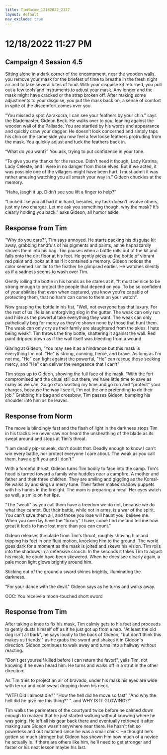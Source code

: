 ```yaml
---
title: TimMacaw_12182022_2327
layout: default
nav_exclude: true
---
```


# 12/18/2022 11:27 PM
## Campaign 4 Session 4.5

Sitting alone in a dark corner of the encampment, near the wooden walls, you remove your mask for the briefest of time to breathe in the fresh night air and to take several bites of food. With your disguise kit returned, you pull out a few tools and instruments to adjust your mask.  Any longer and the mask might have cracked or the strap broken off.  After making some adjustments to your disguise, you put the mask back on, a sense of comfort in spite of the discomfort comes over you.

“You missed a spot Aarakocra, I can see your feathers by your chin.” says the Blademaster, Gideon Beck.  He walks over to you, leaning against the wooden wall of the Palisade.  You are startled by his words and appearance and quickly draw your dagger.  He doesn’t look concerned and simply taps his chin on the same side you now feel a few loose feathers protruding from the mask.  You quickly adjust and tuck the feathers back in.

“What do you want?” You ask, trying to put confidence in your tone.

“To give you my thanks for the rescue.  Didn’t need it though, Lady Katrina, Lady Celeste, and I were in no danger from those elves.  But if we acted, it was possible one of the villagers might have been hurt.  I must admit it was rather amusing watching you all smash your way in.”  Gideon chuckles at the memory.

“Haha, laugh it up.  Didn’t see you lift a finger to help?”

“Looked like you all had it in hand, besides, my task doesn’t involve others, just my two charges.  Let me ask you something though, why the mask? It’s clearly holding you back.” asks Gideon, all humor aside.

## Response from Tim
"Why do you care?", Tim says annoyed. He starts packing his disguise kit away, grabbing handfuls of his pigments and paints, as he haphazardly shoves them into his bag. Tim pauses when a bottle rolls out of the kit and falls onto the dirt floor at his feet. He gently picks up the bottle of vibrant red paint and looks at it as if it contained a memory. Gideon notices the color seemed similar to the feather he glimpsed earlier. He watches silently as if a sadness seems to wash over Tim.

Gently rolling the bottle in his hands as he stares at it, "It must be nice to be strong enough to protect the people that depend on you. To be so confident of your abilities that even when captured, you know you're capable of protecting them, that no harm can come to them on your watch".

Now grasping the bottle in his fist, "Well, not everyone has that luxury. For the rest of us life is an unforgiving slog in the gutter. The weak can only run and hide as the powerful take everything they want. The weak can only pathetically beg for mercy as they're shown none by those that hunt them. The weak can only cry as their family are slaughtered from the skies. I hate being weak". Tim throws the tiny bottle, shattering it against the wall. Red paint dripped down as if the wall itself was bleeding from a wound.

Glaring at Gideon, "You may see it as a hindrance but this mask is everything I'm not. "He" is strong, cunning, fierce, and brave. As long as I'm not me, "He" can fight against the powerful, "He" can rescue those seeking mercy, and "He" can deliver the vengeance that I can't"

Tim steps up to Gideon, showing the full face of the mask, "With the fort compromised and the chual still out there, we have little time to save as many as we can. So go stop wasting my time and go run and "protect" your charges, because the way I see it, I'm not the one pretending to do their job."
Grabbing his bag and crossbow, Tim passes Gideon, bumping his shoulder into him as he leaves.

## Response from Norm
The move is blindingly fast and the flash of light in the darkness stops Tim in his tracks.  He never saw nor heard the unsheathing of the blade as its swept around and stops at Tim's throat.

"I am deadly pip-squeak, don't doubt that.  Deadly enough to know I can't win every battle, nor protect everyone I care about.  The weak as you call them, have a gift you and I don't."

With a forceful thrust, Gideon turns Tim bodily to face into the camp.  Tim's head is turned toward a family who huddles near a campfire.  A mother and father and their three children.  They are smiling and giggling as the Komal-Re walks by and sings a merry tune.  Their father makes shadow puppets with his hands in the firelight.  The mom is preparing a meal.  Her eyes watch as well, a smile on her lips.

"The "weak" as you call them have a freedom we do not, because we do what they cannot.  But their battle, while not in arms, is a war of the spirit.  You can't save them all, and those you lose will haunt you, believe me.  When you one day have the "luxury" I have, come find me and tell me how great it feels to have lost more than you can count."

Gideon releases the blade from Tim's throat, roughly shoving him and tripping his feet in one fluid motion, knocking him to the ground.  The world goes dark for a moment as the mask is jolted and skews his vision.  Tim rolls into the shadows in a defensive crouch.  In the seconds it takes Tim to adjust his mask, he could have been skewered.  When he does see clearly again, a pale moon light glows brightly around him.

Sticking out of the ground a sword shines brightly, illuminating the darkness.

"For your dance with the devil."  Gideon says as he turns and walks away.

OOC: You receive a moon-touched short sword

## Response from Tim
After taking a knee to fix his mask, Tim calmly gets to his feet and proceeds to gently dusts himself off as if he just got up from a nap. "At least the old dog isn't all bark", he says loudly to the back of Gideon, "but don't think this makes us friends!" as he grabs the sword and shakes it in Gideon's direction. Gideon continues to walk away and turns into a hallway without reacting. 

"Don't get yourself killed before I can return the favor!", yells Tim, not knowing if he even heard him. He turns and walks off in a strut in the other direction.

As Tim tries to project an air of bravado, under his mask his eyes are wide with terror and cold sweat dripping down his neck.

"WTF! Did I almost die?" "How the hell did he move so fast" "And why the hell did he give me this thing?" "..and WHY IS IT GLOWING?!"

Tim walks the perimeters of the courtyard twice before he calmed down enough to realized that he just started walking without knowing where he was going. He left all his gear back there and eventually retrieved it after making sure Gideon wasn't anywhere near there. He hasn't felt so powerless and out matched since he was a small chick. He thought he's gotten so much stronger but Gideon has shown him how much of a novice he actually is. If there are others like him, he'll need to get stronger and faster or his next lesson maybe his last.